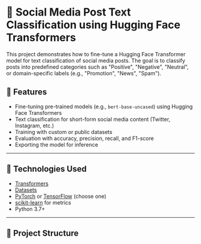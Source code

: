 # 📱 Social Media Post Text Classification using Hugging Face Transformers

This project demonstrates how to fine-tune a Hugging Face Transformer model for text classification of social media posts. The goal is to classify posts into predefined categories such as "Positive", "Negative", "Neutral", or domain-specific labels (e.g., "Promotion", "News", "Spam").

## 🚀 Features

- Fine-tuning pre-trained models (e.g., `bert-base-uncased`) using Hugging Face Transformers
- Text classification for short-form social media content (Twitter, Instagram, etc.)
- Training with custom or public datasets
- Evaluation with accuracy, precision, recall, and F1-score
- Exporting the model for inference

---

## 🧰 Technologies Used

- [Transformers](https://huggingface.co/transformers/)
- [Datasets](https://huggingface.co/docs/datasets/)
- [PyTorch](https://pytorch.org/) or [TensorFlow](https://www.tensorflow.org/) (choose one)
- [scikit-learn](https://scikit-learn.org/) for metrics
- Python 3.7+

---

## 📂 Project Structure

